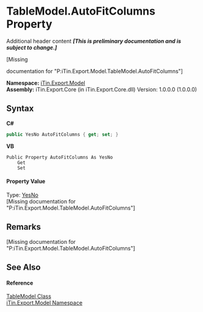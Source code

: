 # TableModel.AutoFitColumns Property 
Additional header content _**\[This is preliminary documentation and is subject to change.\]**_

\[Missing <summary> documentation for "P:iTin.Export.Model.TableModel.AutoFitColumns"\]

**Namespace:**&nbsp;<a href="ef57ffcc-e95e-b212-5a46-9aa6f5a3511f">iTin.Export.Model</a><br />**Assembly:**&nbsp;iTin.Export.Core (in iTin.Export.Core.dll) Version: 1.0.0.0 (1.0.0.0)

## Syntax

**C#**<br />
``` C#
public YesNo AutoFitColumns { get; set; }
```

**VB**<br />
``` VB
Public Property AutoFitColumns As YesNo
	Get
	Set
```


#### Property Value
Type: <a href="a886c085-761c-2fe7-9c0a-a64617595f6a">YesNo</a><br />\[Missing <value> documentation for "P:iTin.Export.Model.TableModel.AutoFitColumns"\]

## Remarks
\[Missing <remarks> documentation for "P:iTin.Export.Model.TableModel.AutoFitColumns"\]

## See Also


#### Reference
<a href="3ebdc48d-cea3-5217-fae3-a33752b7657c">TableModel Class</a><br /><a href="ef57ffcc-e95e-b212-5a46-9aa6f5a3511f">iTin.Export.Model Namespace</a><br />